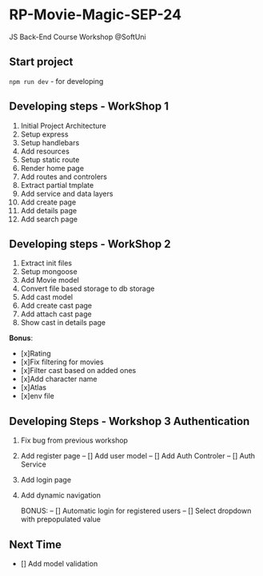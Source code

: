 # RP-Movie-Magic-SEP-24

JS Back-End Course Workshop @SoftUni

## Start project

`npm run dev` - for developing

## Developing steps - WorkShop 1

1. Initial Project Architecture
2. Setup express
3. Setup handlebars
4. Add resources
5. Setup static route
6. Render home page
7. Add routes and controlers
8. Extract partial tmplate
9. Add service and data layers
10. Add create page
11. Add details page
12. Add search page

## Developing steps - WorkShop 2

1. Extract init files
2. Setup mongoose
3. Add Movie model
4. Convert file based storage to db storage
5. Add cast model
6. Add create cast page
7. Add attach cast page
8. Show cast in details page

**Bonus**:

- [x]Rating
- [x]Fix filtering for movies
- [x]Filter cast based on added ones
- [x]Add character name
- [x]Atlas
- [x]env file

## Developing Steps - Workshop 3 Authentication

1. Fix bug from previous workshop
2. Add register page
   – [] Add user model
   – [] Add Auth Controler
   – [] Auth Service

3. Add login page
4. Add dynamic navigation

   BONUS:
   – [] Automatic login for registered users
   – [] Select dropdown with prepopulated value

## Next Time

- [] Add model validation
